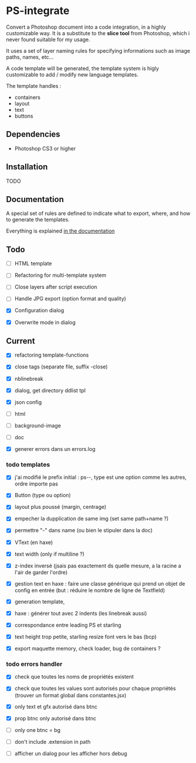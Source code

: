 # PS-integrate

Convert a Photoshop document into a code integration, in a highly customizable way.
It is a substitute to the **slice tool** from Photoshop, which i never found suitable for my usage.

It uses a set of layer naming rules for specifying informations such as image paths, names, etc...

A code template will be generated, the template system is higly customizable to add / modify new language templates.

The template handles :

- containers
- layout
- text 
- buttons


## Dependencies

- Photoshop CS3 or higher


## Installation

TODO


## Documentation

A special set of rules are defined to indicate what to export, where, and how to generate the templates.

Everything is explained [in the documentation](docs/DOCUMENTATION.md)




## Todo


- [ ] HTML template
- [ ] Refactoring for multi-template system
- [ ] Close layers after script execution
- [ ] Handle JPG export (option format and quality)
- [x] Configuration dialog
- [x] Overwrite mode in dialog


## Current

- [x] refactoring template-functions
- [x] close tags (separate file, suffix -close)
- [x] nblinebreak
- [x] dialog, get directory ddlist tpl
- [x] json config
- [ ] html
- [ ] background-image
- [ ] doc
- [x] generer errors dans un errors.log



### todo templates

- [x] j'ai modifié le prefix initial : ps--, type est une option comme les autres, ordre importe pas
- [x] Button (type ou option)
- [x] layout plus poussé (margin, centrage)
- [x] empecher la dupplication de same img (set same path+name ?)
- [x] permettre "-" dans name (ou bien le stipuler dans la doc)
- [x] VText (en haxe)
- [x] text width (only if multiline ?)
- [x] z-index inversé (jsais pas exactement ds quelle mesure, a la racine a l'air de garder l'ordre)
- [x] gestion text en haxe : faire une classe générique qui prend un objet de config en entrée (but : réduire le nombre de ligne de Textfield)
- [x] generation template, 
- [x] haxe : générer tout avec 2 indents (les linebreak aussi)
- [x] correspondance entre leading PS et starling
- [x] text height trop petite, starling resize font vers le bas (bcp)
- [x] export maquette memory, check loader, bug de containers ?


	
### todo errors handler

- [x] check que toutes les noms de propriétés existent
- [x] check que toutes les values sont autorisés pour chaque propriétés (trouver un format global dans constantes.jsx)
- [x] only text et gfx autorisé dans btnc
- [x] prop btnc only autorisé dans btnc
- [ ] only one btnc = bg
- [ ] don't include .extension in path
- [ ] afficher un dialog pour les afficher hors debug



